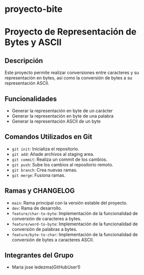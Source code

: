 # proyecto-bite
# Proyecto de Representación de Bytes y ASCII

## Descripción
Este proyecto permite realizar conversiones entre caracteres y su representación en bytes, así como la conversión de bytes a su representación ASCII.

## Funcionalidades
- Generar la representación en byte de un carácter
- Generar la representación en byte de una palabra
- Generar la representación ASCII de un byte

## Comandos Utilizados en Git
- `git init`: Inicializa el repositorio.
- `git add`: Añade archivos al staging area.
- `git commit`: Realiza un commit de los cambios.
- `git push`: Sube los cambios al repositorio remoto.
- `git branch`: Crea nuevas ramas.
- `git merge`: Fusiona ramas.

## Ramas y CHANGELOG
- `main`: Rama principal con la versión estable del proyecto.
- `dev`: Rama de desarrollo.
- `feature/char-to-byte`: Implementación de la funcionalidad de conversión de caracteres a bytes.
- `feature/word-to-byte`: Implementación de la funcionalidad de conversión de palabras a bytes.
- `feature/byte-to-char`: Implementación de la funcionalidad de conversión de bytes a caracteres ASCII.

## Integrantes del Grupo
- Maria jose ledezma(GitHubUser1)
